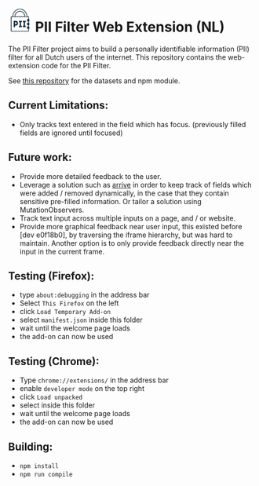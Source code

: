 # <img src="./assets/logos/1/PIILogo512.png" width="48" height="48" /> PII Filter Web Extension (NL)

The PII Filter project aims to build a personally identifiable information (PII) filter for all Dutch users of the
internet. This repository contains the web-extension code for the PII Filter.

See [this repository](https://github.com/prolody/piif) for the datasets and npm module.

## Current Limitations:
- Only tracks text entered in the field which has focus. (previously filled fields are ignored until focused)

## Future work:
- Provide more detailed feedback to the user.
- Leverage a solution such as [arrive](https://github.com/uzairfarooq/arrive) in order to keep track of fields which
  were added / removed dynamically, in the case that they contain sensitive pre-filled information. Or tailor a solution
  using MutationObservers.
- Track text input across multiple inputs on a page, and / or website.
- Provide more graphical feedback near user input, this existed before [dev e0f18b0], by traversing the iframe
  hierarchy, but was hard to maintain. Another option is to only provide feedback directly near the input in the current
  frame.

## Testing (Firefox):
- type `about:debugging` in the address bar
- Select `This Firefox` on the left
- click `Load Temporary Add-on`
- select `manifest.json` inside this folder
- wait until the welcome page loads
- the add-on can now be used

## Testing (Chrome):
- Type `chrome://extensions/` in the address bar
- enable `developer mode` on the top right
- click `Load unpacked`
- select inside this folder
- wait until the welcome page loads
- the add-on can now be used

## Building:
- `npm install`
- `npm run compile`
